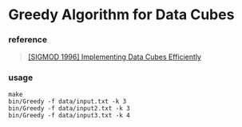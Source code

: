 # Greedy Algorithm for Data Cubes
### reference
> [[SIGMOD 1996] Implementing Data Cubes Efficiently](https://github.com/MoRunChang2015/Greedy-Algorithm-for-Data-Cubes/blob/master/doc/%5BSIGMOD%201996%5D%20Implementing%20Data%20Cubes%20Efficiently.pdf)

### usage
```
make
bin/Greedy -f data/input.txt -k 3
bin/Greedy -f data/input2.txt -k 3
bin/Greedy -f data/input3.txt -k 4
```

